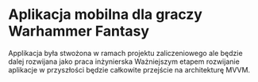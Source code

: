 <h1>Aplikacja mobilna dla graczy Warhammer Fantasy</h1>
<p>Applikacja była stwożona w ramach projektu zaliczeniowego ale będzie dalej rozwijana jako praca inżynierska Ważniejszym etapem rozwijanie aplikacje w przyszłości będzie całkowite przejście na architekturę MVVM.</p>
